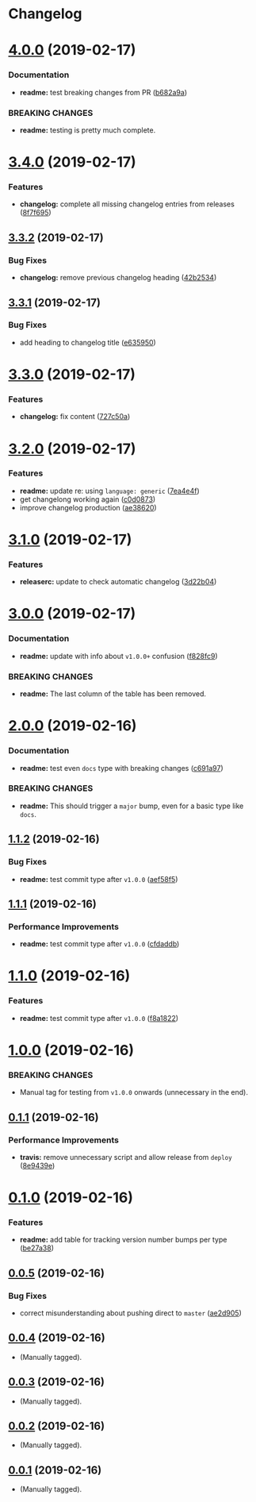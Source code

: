 # Changelog

# [4.0.0](https://github.com/myii/ubports-mirscreencast/compare/v3.4.0...v4.0.0) (2019-02-17)


### Documentation

* **readme:** test breaking changes from PR ([b682a9a](https://github.com/myii/ubports-mirscreencast/commit/b682a9a))


### BREAKING CHANGES

* **readme:** testing is pretty much complete.

# [3.4.0](https://github.com/myii/ubports-mirscreencast/compare/v3.3.2...v3.4.0) (2019-02-17)


### Features

* **changelog:** complete all missing changelog entries from releases ([8f7f695](https://github.com/myii/ubports-mirscreencast/commit/8f7f695))

## [3.3.2](https://github.com/myii/ubports-mirscreencast/compare/v3.3.1...v3.3.2) (2019-02-17)


### Bug Fixes

* **changelog:** remove previous changelog heading ([42b2534](https://github.com/myii/ubports-mirscreencast/commit/42b2534))

## [3.3.1](https://github.com/myii/ubports-mirscreencast/compare/v3.3.0...v3.3.1) (2019-02-17)


### Bug Fixes

* add heading to changelog title ([e635950](https://github.com/myii/ubports-mirscreencast/commit/e635950))

# [3.3.0](https://github.com/myii/ubports-mirscreencast/compare/v3.2.0...v3.3.0) (2019-02-17)


### Features

* **changelog:** fix content ([727c50a](https://github.com/myii/ubports-mirscreencast/commit/727c50a))

# [3.2.0](https://github.com/myii/ubports-mirscreencast/compare/v3.1.0...v3.2.0) (2019-02-17)


### Features

* **readme:** update re: using `language: generic` ([7ea4e4f](https://github.com/myii/ubports-mirscreencast/commit/7ea4e4f))
* get changelong working again ([c0d0873](https://github.com/myii/ubports-mirscreencast/commit/c0d0873))
* improve changelog production ([ae38620](https://github.com/myii/ubports-mirscreencast/commit/ae38620))

# [3.1.0](https://github.com/myii/ubports-mirscreencast/compare/v3.0.0...v3.1.0) (2019-02-17)


### Features

* **releaserc:** update to check automatic changelog ([3d22b04](https://github.com/myii/ubports-mirscreencast/commit/3d22b04))

# [3.0.0](https://github.com/myii/ubports-mirscreencast/compare/v2.0.0...v3.0.0) (2019-02-17)


### Documentation

* **readme:** update with info about `v1.0.0+` confusion ([f828fc9](https://github.com/myii/ubports-mirscreencast/commit/f828fc9))


### BREAKING CHANGES

* **readme:** The last column of the table has been removed.

# [2.0.0](https://github.com/myii/ubports-mirscreencast/compare/v1.1.2...v2.0.0) (2019-02-16)


### Documentation

* **readme:** test even `docs` type with breaking changes ([c691a97](https://github.com/myii/ubports-mirscreencast/commit/c691a97))


### BREAKING CHANGES

* **readme:** This should trigger a `major` bump, even for a basic type like `docs`.

## [1.1.2](https://github.com/myii/ubports-mirscreencast/compare/v1.1.1...v1.1.2) (2019-02-16)


### Bug Fixes

* **readme:** test commit type after `v1.0.0` ([aef58f5](https://github.com/myii/ubports-mirscreencast/commit/aef58f5))

## [1.1.1](https://github.com/myii/ubports-mirscreencast/compare/v1.1.0...v1.1.1) (2019-02-16)


### Performance Improvements

* **readme:** test commit type after `v1.0.0` ([cfdaddb](https://github.com/myii/ubports-mirscreencast/commit/cfdaddb))

# [1.1.0](https://github.com/myii/ubports-mirscreencast/compare/v1.0.0...v1.1.0) (2019-02-16)


### Features

* **readme:** test commit type after `v1.0.0` ([f8a1822](https://github.com/myii/ubports-mirscreencast/commit/f8a1822))

# [1.0.0](https://github.com/myii/ubports-mirscreencast/compare/v0.1.1...v1.0.0) (2019-02-16)


### BREAKING CHANGES

* Manual tag for testing from `v1.0.0` onwards (unnecessary in the end).



## [0.1.1](https://github.com/myii/ubports-mirscreencast/compare/v0.1.0...v0.1.1) (2019-02-16)


### Performance Improvements

* **travis:** remove unnecessary script and allow release from `deploy` ([8e9439e](https://github.com/myii/ubports-mirscreencast/commit/8e9439e))

# [0.1.0](https://github.com/myii/ubports-mirscreencast/compare/v0.0.5...v0.1.0) (2019-02-16)


### Features

* **readme:** add table for tracking version number bumps per type ([be27a38](https://github.com/myii/ubports-mirscreencast/commit/be27a38))

## [0.0.5](https://github.com/myii/ubports-mirscreencast/compare/v0.0.4...v0.0.5) (2019-02-16)


### Bug Fixes

* correct misunderstanding about pushing direct to `master` ([ae2d905](https://github.com/myii/ubports-mirscreencast/commit/ae2d905))

## [0.0.4](https://github.com/myii/ubports-mirscreencast/compare/v0.0.3...v0.0.4) (2019-02-16)

* (Manually tagged).

## [0.0.3](https://github.com/myii/ubports-mirscreencast/compare/v0.0.2...v0.0.3) (2019-02-16)

* (Manually tagged).

## [0.0.2](https://github.com/myii/ubports-mirscreencast/compare/v0.0.1...v0.0.2) (2019-02-16)

* (Manually tagged).

## [0.0.1](https://github.com/myii/ubports-mirscreencast/compare/v0.0.1) (2019-02-16)

* (Manually tagged).
